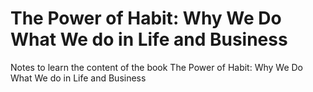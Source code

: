# The Power of Habit: Why We Do What We do in Life and Business

Notes to learn the content of the book The Power of Habit: Why We Do What We do in Life and Business
